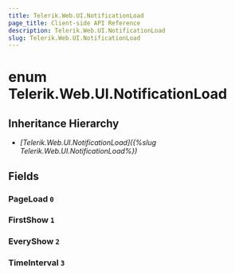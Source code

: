 ```yaml
---
title: Telerik.Web.UI.NotificationLoad
page_title: Client-side API Reference
description: Telerik.Web.UI.NotificationLoad
slug: Telerik.Web.UI.NotificationLoad
---
```


# enum Telerik.Web.UI.NotificationLoad

## Inheritance Hierarchy

* *[Telerik.Web.UI.NotificationLoad]({%slug Telerik.Web.UI.NotificationLoad%})*

## Fields

### PageLoad `0`

### FirstShow `1`

### EveryShow `2`

### TimeInterval `3`


